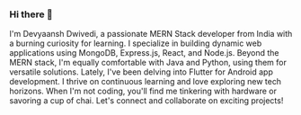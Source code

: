 ### Hi there 👋 
I'm Devyaansh Dwivedi, a passionate MERN Stack developer from India with a burning curiosity for learning. I specialize in building dynamic web applications using MongoDB, Express.js, React, and Node.js. Beyond the MERN stack, I'm equally comfortable with Java and Python, using them for versatile solutions. Lately, I've been delving into Flutter for Android app development. I thrive on continuous learning and love exploring new tech horizons. When I'm not coding, you'll find me tinkering with hardware or savoring a cup of chai. Let's connect and collaborate on exciting projects!

<!--
**devyaanshdwivedi/devyaanshdwivedi** is a ✨ _special_ ✨ repository because its `README.md` (this file) appears on your GitHub profile.

Here are some ideas to get you started:

- 🔭 I’m currently working on ...
- 🌱 I’m currently learning ...
- 👯 I’m looking to collaborate on ...
- 🤔 I’m looking for help with ...
- 💬 Ask me about ...
- 📫 How to reach me: ...
- 😄 Pronouns: ...
- ⚡ Fun fact: ...
-->
